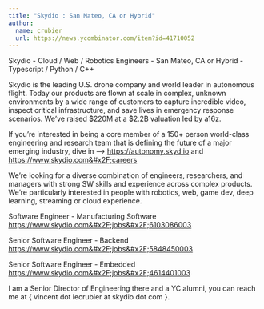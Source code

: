 ```yaml
---
title: "Skydio : San Mateo, CA or Hybrid"
author:
  name: crubier
  url: https://news.ycombinator.com/item?id=41710052
---
```

Skydio - Cloud &#x2F; Web &#x2F; Robotics Engineers - San Mateo, CA or Hybrid - Typescript &#x2F; Python &#x2F; C++

Skydio is the leading U.S. drone company and world leader in autonomous flight. Today our products are flown at scale in complex, unknown environments by a wide range of customers to capture incredible video, inspect critical infrastructure, and save lives in emergency response scenarios. We’ve raised $220M at a $2.2B valuation led by a16z.

If you’re interested in being a core member of a 150+ person world-class engineering and research team that is defining the future of a major emerging industry, dive in --&gt; <a href="https:&#x2F;&#x2F;autonomy.skyd.io" rel="nofollow">https:&#x2F;&#x2F;autonomy.skyd.io</a> and <a href="https:&#x2F;&#x2F;www.skydio.com&#x2F;careers" rel="nofollow">https:&#x2F;&#x2F;www.skydio.com&#x2F;careers</a>

We’re looking for a diverse combination of engineers, researchers, and managers with strong SW skills and experience across complex products. We’re particularly interested in people with robotics, web, game dev, deep learning, streaming or cloud experience.

Software Engineer - Manufacturing Software <a href="https:&#x2F;&#x2F;www.skydio.com&#x2F;jobs&#x2F;6103086003" rel="nofollow">https:&#x2F;&#x2F;www.skydio.com&#x2F;jobs&#x2F;6103086003</a>

Senior Software Engineer - Backend <a href="https:&#x2F;&#x2F;www.skydio.com&#x2F;jobs&#x2F;5848450003" rel="nofollow">https:&#x2F;&#x2F;www.skydio.com&#x2F;jobs&#x2F;5848450003</a>

Senior Software Engineer - Embedded <a href="https:&#x2F;&#x2F;www.skydio.com&#x2F;jobs&#x2F;4614401003" rel="nofollow">https:&#x2F;&#x2F;www.skydio.com&#x2F;jobs&#x2F;4614401003</a>

I am a Senior Director of Engineering there and a YC alumni, you can reach me at { vincent dot lecrubier at skydio dot com }.
<JobApplication />
